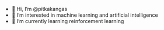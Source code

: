 - 👋 Hi, I’m @pitkakangas
- 👀 I’m interested in machine learning and artificial intelligence
- 🌱 I’m currently learning reinforcement learning
  

<!---
pitkakangas/pitkakangas is a ✨ special ✨ repository because its `README.md` (this file) appears on your GitHub profile.
You can click the Preview link to take a look at your changes.
--->
